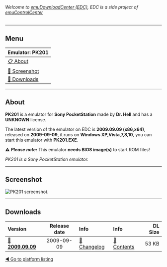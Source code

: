 ###### Welcome to [emuDownloadCenter (EDC)](https://github.com/PhoenixInteractiveNL/emuDownloadCenter/wiki/), EDC is a side project of [emuControlCenter](https://github.com/PhoenixInteractiveNL/emuControlCenter/wiki/)
***
## Menu
| **Emulator: PK201** |
|:---------|
| [:clipboard: About](#about) |
| [:sunrise: Screenshot](#screenshot) |
| [:floppy_disk: Downloads](#downloads) |
***
## About
**PK201** is a emulator for **Sony PocketStation** made by **Dr. Hell** and has a **UNKNOWN** license.

The latest version of the emulator on EDC is **2009.09.09 (x86,x64)**, released on **2009-09-09**, it runs on **Windows XP,Vista,7,8,10**, you can start this emulator with **PK201.EXE**.

:warning: _**Please note:**_ This emulator **needs BIOS image(s)** to start ROM files!

_PK201 is a Sony PocketStation emulator._
***
## Screenshot
![](https://raw.githubusercontent.com/PhoenixInteractiveNL/emuDownloadCenter/master/hooks/pk201/screen.jpg "PK201 screenshot.")
***
## Downloads
| Version  | Release date  | Info       | Info       | DL Size    |
|:---------|:-------------:|:-----------|:-----------|-----------:|
| [:floppy_disk: **2009.09.09**](https://github.com/PhoenixInteractiveNL/edc-repo0005/raw/master/pk201/2009.09.09.7z) | 2009-09-09 | [:page_facing_up: Changelog](https://github.com/PhoenixInteractiveNL/edc-repo0005/blob/master/pk201/2009.09.09_changelog.txt) | [:mag_right: Contents](https://github.com/PhoenixInteractiveNL/edc-repo0005/blob/master/pk201/2009.09.09_contents.txt) | 53 KB |

[:arrow_backward: Go to platform listing](https://github.com/PhoenixInteractiveNL/emuDownloadCenter/wiki/EDC-Platform-List)
